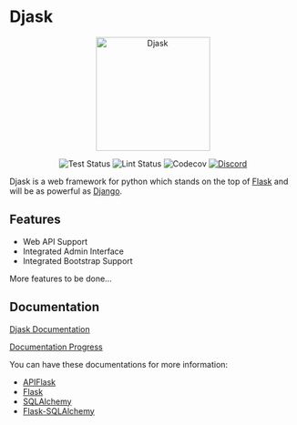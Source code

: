 # Djask

<div align="center">

<img src="https://raw.githubusercontent.com/z-t-y/Djask/main/icon/djask.svg" width="200" alt="Djask">

![Test Status](https://github.com/z-t-y/Djask/workflows/Test/badge.svg)
![Lint Status](https://github.com/z-t-y/Djask/workflows/Lint/badge.svg)
![Codecov](https://img.shields.io/codecov/c/gh/z-t-y/Djask)
[![Discord](https://img.shields.io/discord/932075032409149570?color=purple&label=discord&logo=discord&logoColor=white)](https://discord.gg/GtFcKUjmk3)

</div>

Djask is a web framework for python which stands on the top of [Flask](https://flask.palletsproject.com) and will be as powerful as [Django](https://djangoproject.com).

## Features

- Web API Support
- Integrated Admin Interface
- Integrated Bootstrap Support

More features to be done...

## Documentation

[Djask Documentation](https://djask.readthedocs.io)

[Documentation Progress](https://github.com/z-t-y/Djask/issues/1)

You can have these documentations for more information:

- [APIFlask](https://apiflask.com)
- [Flask](https://flask.palletsprojects.com)
- [SQLAlchemy](https://www.sqlalchemy.org)
- [Flask-SQLAlchemy](https://flask-sqlalchemy.palletsprojects.com)
